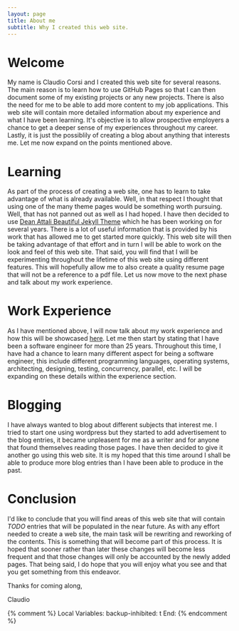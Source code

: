 ```yaml
---
layout: page
title: About me
subtitle: Why I created this web site.
---
```


# Welcome

My name is Claudio Corsi and I created this web site for several reasons.  The main reason is to learn how to use GitHub Pages so that I can then
document some of my existing projects or any new projects.  There is also the need for me to be able to add more content to my job applications.
This web site will contain more detailed information about my experience and what I have been learning.  It's objective is to allow prospective
employers a chance to get a deeper sense of my experiences throughout my career.  Lastly, it is just the possiblily of creating a blog about
anything that interests me.  Let me now expand on the points mentioned above.

# Learning

As part of the process of creating a web site, one has to learn to take advantage of what is already available.  Well, in that respect I thought
that using one of the many theme pages would be something worth pursuing.  Well, that has not panned out as well as I had hoped.  I have then
decided to use [Dean Attali Beautiful Jekyll Theme](https://github.com/daattali/beautiful-jekyll) which he has been working on for several years.
There is a lot of useful information that is provided by his work that has allowed me to get started more quickly.  This web site will then be
taking advantage of that effort and in turn I will be able to work on the look and feel of this web site.  That said, you will find that I will
be experimenting throughout the lifetime of this web site using different features.  This will hopefully allow me to also create a quality resume
page that will not be a reference to a pdf file.  Let us now move to the next phase and talk about my work experience.

# Work Experience

As I have mentioned above, I will now talk about my work experience and how this will be showcased [here](resume).  Let me then start by stating
that I have been a software engineer for more than 25 years.  Throughout this time, I have had a chance to learn many different aspect for being
a software engineer, this include different programming languages, operating systems, architecting, designing, testing, concurrency, parallel,
etc.  I will be expanding on these details within the experience section.

# Blogging

I have always wanted to blog about different subjects that interest me.  I tried to start one using wordpress but they started to add
advertisement to the blog entries, it became unpleasent for me as a writer and for anyone that found themselves reading those pages.  I have
then decided to give it another go using this web site.  It is my hoped that this time around I shall be able to produce more blog entries than
I have been able to produce in the past.

# Conclusion

I'd like to conclude that you will find areas of this web site that will contain _TODO_ entries that will be populated in the near future.  As
with any effort needed to create a web site, the main task will be rewriting and reworking of the contents.  This is something that will become
part of this process.  It is hoped that sooner rather than later these changes will become less frequent and that those changes will only be
accounted by the newly added pages.  That being said, I do hope that you will enjoy what you see and that you get something from this endeavor.

Thanks for coming along,

Claudio

{% comment %}
Local Variables:
backup-inhibited: t
End:
{% endcomment %}
